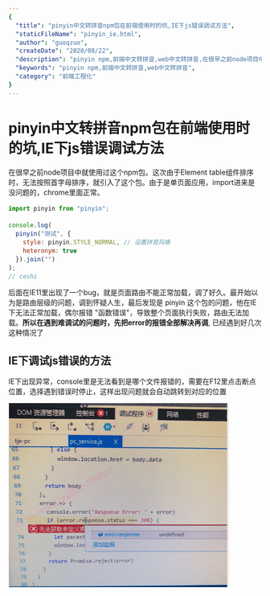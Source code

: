 ```yaml
---
{
  "title": "pinyin中文转拼音npm包在前端使用时的坑,IE下js错误调试方法",
  "staticFileName": "pinyin_ie.html",
  "author": "guoqzuo",
  "createDate": "2020/08/22",
  "description": "pinyin npm,前端中文转拼音,web中文转拼音,在很早之前node项目中就使用过这个npm包。这次由于Element table组件排序时，无法按照首字母排序，就引入了这个包。由于是单页面应用，import进来是没问题的，chrome里面正常。后面在IE11里出现了一个bug，就是页面路由不能正常加载，调了好久。最开始以为是路由层级的问题，调到怀疑人生，最后发现是 pinyin 这个包的问题，他在IE下无法正常加载，偶尔报错 '函数错误'，导致整个页面执行失败，路由无法加载。**所以在遇到难调试的问题时，先把error的报错全部解决再调**, 已经遇到好几次这种情况了",
  "keywords": "pinyin npm,前端中文转拼音,web中文转拼音",
  "category": "前端工程化"
}
---
```

# pinyin中文转拼音npm包在前端使用时的坑,IE下js错误调试方法

在很早之前node项目中就使用过这个npm包。这次由于Element table组件排序时，无法按照首字母排序，就引入了这个包。由于是单页面应用，import进来是没问题的，chrome里面正常。

```js
import pinyin from "pinyin";

console.log(
  pinyin("测试", {
    style: pinyin.STYLE_NORMAL, // 设置拼音风格
    heteronym: true
  }).join("") 
);
// ceshi
```

后面在IE11里出现了一个bug，就是页面路由不能正常加载，调了好久。最开始以为是路由层级的问题，调到怀疑人生，最后发现是 pinyin 这个包的问题，他在IE下无法正常加载，偶尔报错 "函数错误"，导致整个页面执行失败，路由无法加载。**所以在遇到难调试的问题时，先把error的报错全部解决再调**, 已经遇到好几次这种情况了

## IE下调试js错误的方法

IE下出现异常，console里是无法看到是哪个文件报错的，需要在F12里点击断点位置，选择遇到错误时停止，这样出现问题就会自动跳转到对应的位置

![ie_jserror.png](../../../images/blog/js/ie_jserror.png)